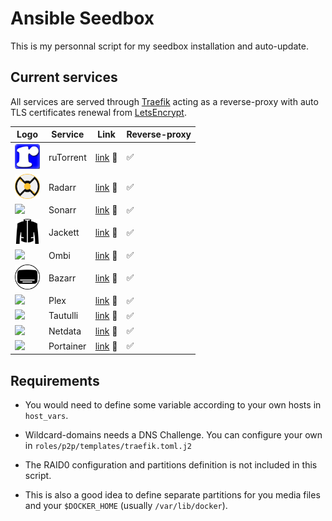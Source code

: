 # Ansible Seedbox

This is my personnal script for my seedbox installation and auto-update.

## Current services
All services are served through [Traefik](https://traefik.io) acting as a reverse-proxy with auto TLS certificates renewal from [LetsEncrypt](https://letsencrypt.org/).

| Logo                                                                                                                                                           | Service   | Link                                                                              | Reverse-proxy      |
| -------------------------------------------------------------------------------------------------------------------------------------------------------------- | --------- | --------------------------------------------------------------------------------- | ------------------ |
| <img src='https://raw.githubusercontent.com/Novik/ruTorrent/master/images/logo.png' width='40'>                                                                | ruTorrent | [link](https://github.com/Novik/ruTorrent)  :link:                                | :white_check_mark: |
| <img src='https://raw.githubusercontent.com/Radarr/Radarr/develop/Logo/256.png' width='40'>                                                                    | Radarr    | [link](https://github.com/Radarr/Radarr)  :link:                                  | :white_check_mark: |
| <img src='https://raw.githubusercontent.com/Sonarr/Sonarr/develop/Logo/256.png' width='40'>                                                                    | Sonarr    | [link](https://github.com/Sonarr/Sonarr)  :link:                                  | :white_check_mark: |
| <img src='https://raw.githubusercontent.com/Jackett/Jackett/060972475f13ffe59fcc09c51ffe91a547a29029/src/Jackett.Common/Content/jacket_medium.png' width='40'> | Jackett   | [link](https://github.com/Jackett/Jackett)  :link:                                | :white_check_mark: |
| <img src='https://raw.githubusercontent.com/linuxserver/docker-templates/master/linuxserver.io/img/ombi.png' width='40'>                                       | Ombi      | [link](https://github.com/tidusjar/Ombi)  :link:                                  | :white_check_mark: |
| <img src='https://raw.githubusercontent.com/morpheus65535/bazarr/master/static/logo128.png' width='40'>                                                        | Bazarr    | [link](https://github.com/morpheus65535/bazarr)  :link:                           | :white_check_mark: |
| <img src='https://cdn6.aptoide.com/imgs/5/d/0/5d0ab62a64a947dc2060c8f7827847f5_icon.png' width='40'>                                                           | Plex      | [link](https://www.plex.tv/apps-devices/#modal-devices-plex-media-server)  :link: | :white_check_mark: |
| <img src='https://avatars3.githubusercontent.com/u/34385001' width='40'>                                                                                       | Tautulli  | [link](https://github.com/Tautulli/Tautulli)  :link:                              | :white_check_mark: |
| <img src='https://www.monitoring-fr.org/wp-content/uploads/2016/04/netdata-logo.png' width='40'>                                                               | Netdata   | [link](https://github.com/firehol/netdata)  :link:                                | :white_check_mark: |
| <img src='https://avatars1.githubusercontent.com/u/22225832' width='40'>                                                                                       | Portainer | [link](https://portainer.io/)  :link:                                             | :white_check_mark: |

## Requirements

* You would need to define some variable according to your own hosts in `host_vars`.

* Wildcard-domains needs a DNS Challenge. You can configure your own in `roles/p2p/templates/traefik.toml.j2`

* The RAID0 configuration and partitions definition is not included in this script.

* This is also a good idea to define separate partitions for you media files and your `$DOCKER_HOME` (usually `/var/lib/docker`).
